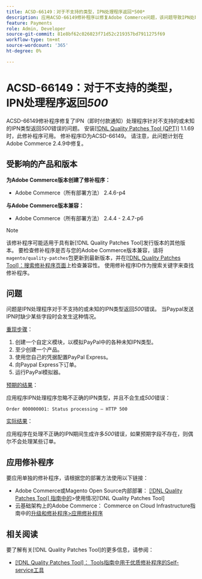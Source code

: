 ```yaml
---
title: ACSD-66149：对于不支持的类型，IPN处理程序返回*500*
description: 应用ACSD-66149修补程序以修复Adobe Commerce问题，该问题导致IPN处理程序不会忽略不支持的或未知的IPN类型，从而导致该问题无法记录、中断进程并返回500错误。
feature: Payments
role: Admin, Developer
source-git-commit: 81e8bf62c026023f71d52c219357bd7911275f69
workflow-type: tm+mt
source-wordcount: '365'
ht-degree: 0%

---
```



# ACSD-66149：对于不支持的类型，IPN处理程序返回&#x200B;*500*

ACSD-66149修补程序修复了IPN（即时付款通知）处理程序针对不支持的或未知的IPN类型返回&#x200B;*500*&#x200B;错误的问题。 安装[[!DNL Quality Patches Tool (QPT)]](/help/tools/quality-patches-tool/quality-patches-tool-to-self-serve-quality-patches.md) 1.1.69时，此修补程序可用。 修补程序ID为ACSD-66149。 请注意，此问题计划在Adobe Commerce 2.4.9中修复。

## 受影响的产品和版本

**为Adobe Commerce版本创建了修补程序：**

* Adobe Commerce（所有部署方法） 2.4.6-p4

**与Adobe Commerce版本兼容：**

* Adobe Commerce（所有部署方法） 2.4.4 - 2.4.7-p6

>[!NOTE]
>
>该修补程序可能适用于具有新[!DNL Quality Patches Tool]发行版本的其他版本。 要检查修补程序是否与您的Adobe Commerce版本兼容，请将`magento/quality-patches`包更新到最新版本，并在[[!DNL Quality Patches Tool]：搜索修补程序页面](https://experienceleague.adobe.com/tools/commerce-quality-patches/index.html?lang=zh-Hans)上检查兼容性。 使用修补程序ID作为搜索关键字来查找修补程序。

## 问题

问题是IPN处理程序对于不支持的或未知的IPN类型返回&#x200B;*500*&#x200B;错误。 当Paypal发送IPN时缺少某些字段时会发生这种情况。

<u>重现步骤</u>：

1. 创建一个自定义模块，以模拟PayPal中的各种未知IPN类型。
1. 至少创建一个产品。
1. 使用您自己的凭据配置PayPal Express。
1. 向Paypal Express下订单。
1. 运行PayPal模拟器。

<u>预期的结果</u>：

应用程序IPN处理程序忽略不正确的IPN类型，并且不会生成&#x200B;*500*&#x200B;错误：

```Order 000000001: Status processing — HTTP 500```

<u>实际结果</u>：

应用程序在处理不正确的IPN期间生成许多&#x200B;*500*&#x200B;错误，如果预期字段不存在，则偶尔不会处理某些订单。

## 应用修补程序

要应用单独的修补程序，请根据您的部署方法使用以下链接：

* Adobe Commerce或Magento Open Source内部部署： [[!DNL Quality Patches Tool] 指南中的](/help/tools/quality-patches-tool/usage.md)>使用情况[!DNL Quality Patches Tool]
* 云基础架构上的Adobe Commerce： Commerce on Cloud Infrastructure指南中的[升级和修补程序>应用修补程序](https://experienceleague.adobe.com/docs/commerce-cloud-service/user-guide/develop/upgrade/apply-patches.html?lang=zh-Hans)

## 相关阅读

要了解有关[!DNL Quality Patches Tool]的更多信息，请参阅：

* [[!DNL Quality Patches Tool]： Tools指南中用于优质修补程序的Self-service工具](/help/tools/quality-patches-tool/quality-patches-tool-to-self-serve-quality-patches.md)
